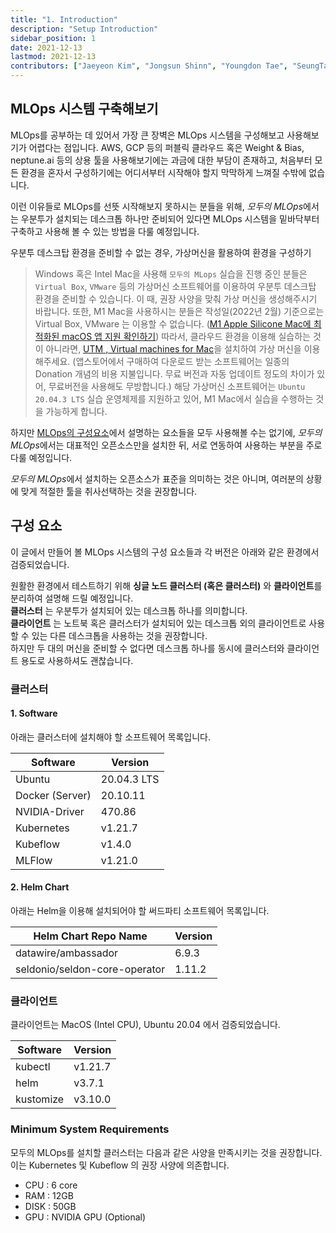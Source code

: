 ```yaml
---
title: "1. Introduction"
description: "Setup Introduction"
sidebar_position: 1
date: 2021-12-13
lastmod: 2021-12-13
contributors: ["Jaeyeon Kim", "Jongsun Shinn", "Youngdon Tae", "SeungTae Kim"]
---
```


## MLOps 시스템 구축해보기

MLOps를 공부하는 데 있어서 가장 큰 장벽은 MLOps 시스템을 구성해보고 사용해보기가 어렵다는 점입니다. AWS, GCP 등의 퍼블릭 클라우드 혹은 Weight & Bias, neptune.ai 등의 상용 툴을 사용해보기에는 과금에 대한 부담이 존재하고, 처음부터 모든 환경을 혼자서 구성하기에는 어디서부터 시작해야 할지 막막하게 느껴질 수밖에 없습니다.

이런 이유들로 MLOps를 선뜻 시작해보지 못하시는 분들을 위해, *모두의 MLOps*에서는 우분투가 설치되는 데스크톱 하나만 준비되어 있다면 MLOps 시스템을 밑바닥부터 구축하고 사용해 볼 수 있는 방법을 다룰 예정입니다.

우분투 데스크탑 환경을 준비할 수 없는 경우, 가상머신을 활용하여 환경을 구성하기

>Windows 혹은 Intel Mac을 사용해 `모두의 MLops` 실습을 진행 중인 분들은 `Virtual Box`, `VMware` 등의 가상머신 소프트웨어를 이용하여 우분투 데스크탑 환경을 준비할 수 있습니다. 이 때, 권장 사양을 맞춰 가상 머신을 생성해주시기 바랍니다.
>또한, M1 Mac을 사용하시는 분들은 작성일(2022년 2월) 기준으로는 Virtual Box, VMware 는 이용할 수 없습니다. ([M1 Apple Silicone Mac에 최적화된 macOS 앱 지원 확인하기](https://isapplesiliconready.com/kr))
>따라서, 클라우드 환경을 이용해 실습하는 것이 아니라면, [UTM , Virtual machines for Mac](https://mac.getutm.app/)을 설치하여 가상 머신을 이용해주세요.
>(앱스토어에서 구매하여 다운로드 받는 소프트웨어는 일종의 Donation 개념의 비용 지불입니다. 무료 버전과 자동 업데이트 정도의 차이가 있어, 무료버전을 사용해도 무방합니다.)
>해당 가상머신 소프트웨어는 `Ubuntu 20.04.3 LTS` 실습 운영체제를 지원하고 있어, M1 Mac에서 실습을 수행하는 것을 가능하게 합니다.


하지만 [MLOps의 구성요소](../introduction/component.md)에서 설명하는 요소들을 모두 사용해볼 수는 없기에, *모두의 MLOps*에서는 대표적인 오픈소스만을 설치한 뒤, 서로 연동하여 사용하는 부분을 주로 다룰 예정입니다.

*모두의 MLOps*에서 설치하는 오픈소스가 표준을 의미하는 것은 아니며, 여러분의 상황에 맞게 적절한 툴을 취사선택하는 것을 권장합니다.

## 구성 요소

이 글에서 만들어 볼 MLOps 시스템의 구성 요소들과 각 버전은 아래와 같은 환경에서 검증되었습니다.

원활한 환경에서 테스트하기 위해 **싱글 노드 클러스터 (혹은 클러스터)** 와 **클라이언트**를 분리하여 설명해 드릴 예정입니다.  
**클러스터** 는 우분투가 설치되어 있는 데스크톱 하나를 의미합니다.  
**클라이언트** 는 노트북 혹은 클러스터가 설치되어 있는 데스크톱 외의 클라이언트로 사용할 수 있는 다른 데스크톱을 사용하는 것을 권장합니다.  
하지만 두 대의 머신을 준비할 수 없다면 데스크톱 하나를 동시에 클러스터와 클라이언트 용도로 사용하셔도 괜찮습니다.

### 클러스터

#### 1. Software

아래는 클러스터에 설치해야 할 소프트웨어 목록입니다.

| Software        | Version     |
| --------------- | ----------- |
| Ubuntu          | 20.04.3 LTS |
| Docker (Server) | 20.10.11    |
| NVIDIA-Driver   | 470.86      |
| Kubernetes      | v1.21.7     |
| Kubeflow        | v1.4.0      |
| MLFlow          | v1.21.0     |

#### 2. Helm Chart

아래는 Helm을 이용해 설치되어야 할 써드파티 소프트웨어 목록입니다.

| Helm Chart Repo Name          | Version |
| ----------------------------- | ------- |
| datawire/ambassador           | 6.9.3   |
| seldonio/seldon-core-operator | 1.11.2  |

### 클라이언트

클라이언트는 MacOS (Intel CPU), Ubuntu 20.04 에서 검증되었습니다.

| Software        | Version     |
| --------------- | ----------- |
| kubectl         | v1.21.7     |
| helm            | v3.7.1      |
| kustomize       | v3.10.0     |

### Minimum System Requirements

모두의 MLOps를 설치할 클러스터는 다음과 같은 사양을 만족시키는 것을 권장합니다.  
이는 Kubernetes 및 Kubeflow 의 권장 사양에 의존합니다.

- CPU : 6 core
- RAM : 12GB
- DISK : 50GB
- GPU : NVIDIA GPU (Optional)
